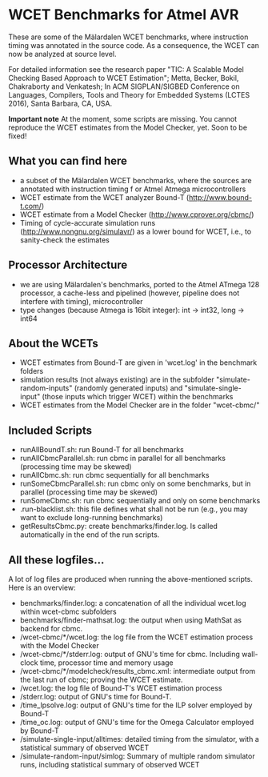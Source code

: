 # WCET Benchmarks for Atmel AVR 

These are some of the Mälardalen WCET benchmarks, where instruction
timing was annotated in the source code. As a consequence, the WCET 
can now be analyzed at source level.

For detailed information see the research paper "TIC: A Scalable Model Checking Based Approach to WCET Estimation"; Metta, Becker, Bokil, Chakraborty and Venkatesh; In ACM SIGPLAN/SIGBED Conference on Languages, Compilers, Tools and Theory for Embedded Systems (LCTES 2016), Santa Barbara, CA, USA.

**Important note** At the moment, some scripts are missing. You cannot reproduce the WCET estimates from the Model Checker, yet. Soon to be fixed!

## What you can find here
 - a subset of the Mälardalen WCET benchmarks, where the sources are annotated with instruction timing f or Atmel Atmega microcontrollers
 - WCET estimate from the WCET analyzer Bound-T (http://www.bound-t.com/)
 - WCET estimate from a Model Checker (http://www.cprover.org/cbmc/)
 - Timing of cycle-accurate simulation runs (http://www.nongnu.org/simulavr/) as a lower bound for WCET, i.e., to sanity-check the estimates

## Processor Architecture
 - we are using Mälardalen's benchmarks, ported to the Atmel ATmega 128 processor, a cache-less and pipelined (however, pipeline does not interfere with timing), microcontroller
 - type changes (because Atmega is 16bit integer): int -> int32, long -> int64

## About the WCETs
 - WCET estimates from Bound-T are given in 'wcet.log' in the benchmark folders
 - simulation results (not always existing) are in the subfolder "simulate-random-inputs" (randomly generated inputs) and "simulate-single-input" (those inputs which trigger WCET) within the benchmarks 
 - WCET estimates from the Model Checker are in the folder "wcet-cbmc/"

## Included Scripts
 - runAllBoundT.sh: run Bound-T for all benchmarks
 - runAllCbmcParallel.sh: run cbmc in parallel for all benchmarks (processing time may be skewed)
 - runAllCbmc.sh: run cbmc sequentially for all benchmarks
 - runSomeCbmcParallel.sh: run cbmc only on some benchmarks, but in parallel (processing time may be skewed)
 - runSomeCbmc.sh: run cbmc sequentially and only on some benchmarks
 - .run-blacklist.sh: this file defines what shall not be run (e.g., you may want to exclude long-running benchmarks)
 - getResultsCbmc.py: create benchmarks/finder.log. Is called automatically in the end of the run scripts.

## All these logfiles...
A lot of log files are produced when running the above-mentioned scripts. Here is an overview:
 - benchmarks/finder.log: a concatenation of all the individual wcet.log within wcet-cbmc subfolders
 - benchmarks/finder-mathsat.log: the output when using MathSat as backend for cbmc.
 - <benchmark>/wcet-cbmc/*/wcet.log: the log file from the WCET estimation process with the Model Checker
 - <benchmark>/wcet-cbmc/*/stderr.log: output of GNU's time for cbmc. Including wall-clock time, processor time and memory usage
 - <benchmark>/wcet-cbmc/*/modelcheck/results_cbmc.xml: intermediate output from the last run of cbmc; proving the WCET estimate.
 - <benchmark>/wcet.log: the log file of Bound-T's WCET estimation process
 - <benchmark>/stderr.log: output of GNU's time for Bound-T. 
 - <benchmark>/time_lpsolve.log: output of GNU's time for the ILP solver employed by Bound-T
 - <benchmark>/time_oc.log: output of GNU's time for the Omega Calculator employed by Bound-T
 - <benchmark>/simulate-single-input/alltimes: detailed timing from the simulator, with a statistical summary of observed WCET
 - <benchmark>/simulate-random-input/simlog: Summary of multiple random simulator runs, including statistical summary of observed WCET